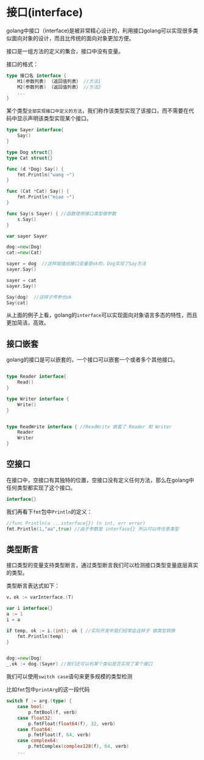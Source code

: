 # 接口(interface)

golang中接口（interface)是被非常精心设计的，利用接口golang可以实现很多类似面向对象的设计，而且比传统的面向对象更加方便。

接口是一组方法的定义的集合，接口中没有变量。

接口的格式：

```go
type 接口名 interface {
    M1(参数列表) （返回值列表） //方法1
    M2(参数列表) （返回值列表） //方法2
    ...
}
```

某个类型`全部实现接口中定义的方法`，我们称作该类型实现了该接口，而不需要在代码中显示声明该类型实现某个接口。

```go
type Sayer interface{
    Say()
}

type Dog struct{}
type Cat struct{}

func (d *Dog) Say() {
	fmt.Println("wang ~")
}

func (Cat *Cat) Say() {
	fmt.Println("miao ~")
}

func Say(s Sayer) { //函数使用接口类型做参数
	s.Say()
}

var sayer Sayer

dog:=new(Dog)
cat:=new(Cat)

sayer = dog  //这样赋值给接口变量是ok的，Dog实现了Say方法
sayer.Say()

sayer = cat
sayer.Say()

Say(dog)  //这样子传参也ok
Say(cat)
```

从上面的例子上看，golang的`interface`可以实现面向对象语言多态的特性，而且更加简洁，高效。


## 接口嵌套

golang的接口是可以嵌套的，一个接口可以嵌套一个或者多个其他接口。

```go

type Reader interface{
    Read()
}

type Writer interface {
    Write()
} 


type ReadWrite interface { //ReadWrite 嵌套了 Reader 和 Writer
    Reader
    Writer
}
```

## 空接口

在接口中，空接口有其独特的位置，空接口没有定义任何方法，那么在golang中任何类型都实现了这个接口。

```go
interface{}
```

我们再看下`fmt`包中`Println`的定义：
```go
//func Println(a ...interface{}) (n int, err error)
fmt.Println(1,"aa",true) //由于参数是 interface{} 所以可以传任意类型
```

## 类型断言

接口类型的变量支持类型断言，通过类型断言我们可以检测接口类型变量底层真实的类型。

类型断言表达式如下：

```go
v，ok := varInterface.(T) 
```


```go
var i interface{}
a := 1
i = a

if temp, ok := i.(int); ok { //实际开发中我们经常会这样子 做类型转换
	fmt.Println(temp)
}


dog:=new(Dog)
_,ok := dog.(Sayer) //我们还可以判某个类似是否实现了某个接口
```

我们可以使用`switch case`语句来更多规模的类型检测

比如`fmt`包中`printArg`的这一段代码

```go
switch f := arg.(type) {
	case bool:
		p.fmtBool(f, verb)
	case float32:
		p.fmtFloat(float64(f), 32, verb)
	case float64:
		p.fmtFloat(f, 64, verb)
    case complex64:
        p.fmtComplex(complex128(f), 64, verb)
    ...
```